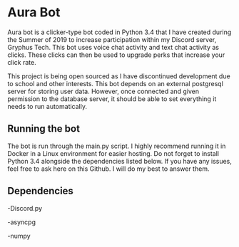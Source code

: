 # Aura Bot

Aura bot is a clicker-type bot coded in Python 3.4 that I have created during the Summer of 2019 to increase participation within my Discord server, Gryphus Tech. This bot uses voice chat activity and text chat activity as clicks. These clicks can then be used to upgrade perks that increase your click rate.

This project is being open sourced as I have discontinued development due to school and other interests. This bot depends on an external postgresql server for storing user data. However, once connected and given permission to the database server, it should be able to set everything it needs to run automatically.

## Running the bot

The bot is run through the main.py script. I highly recommend running it in Docker in a Linux environment for easier hosting. Do not forget to install Python 3.4 alongside the dependencies listed below. If you have any issues, feel free to ask here on this Github. I will do my best to answer them.

## Dependencies

-Discord.py

-asyncpg

-numpy
